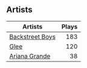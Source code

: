 ## Artists
Artists | Plays 
----- | -----: 
[Backstreet Boys](/artists/backstreet-boys-36645) | 183
[Glee](/artists/glee-30032566) | 120
[Ariana Grande](/artists/ariana-grande-678625) | 38

